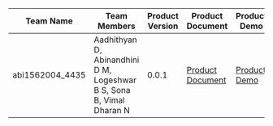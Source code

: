 |__Team Name__|__Team Members__|__Product Version__|__Product Document__|__Product Demo__|__User Guide__|__Source Code__|__Developers Guide__|
|-------------|----------------|-------------------|--------------------|----------------|--------------|---------------|--------------------|
|abi1562004_4435|Aadhithyan D, Abinandhini D M, Logeshwar B S, Sona B, Vimal Dharan N|0.0.1|[Product Document](https://drive.google.com/file/d/1wkgHDU9O6DXxcyNUs1h4N8HGE6pA-dB7/view?usp=sharing)|[Product Demo](https://youtu.be/kCBBjksHub4)|[User Guide](https://drive.google.com/file/d/1Srm-nVYh7B1KVabBxdmq7y58lyhJ7Vv5/view?usp=sharing)|[Source Code](https://github.com/curiouscoders07/skill-a-thon_submission/tree/main/Source%20Code)|[Developer Guide](https://drive.google.com/file/d/1QMXiTVarlqfe2HpkkLMkps8BPzNRcvdo/view?usp=sharing)|

